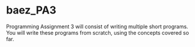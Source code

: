 # baez_PA3
Programming Assignment 3 will consist of writing multiple short programs. You will write these programs from scratch, using the concepts covered so far. 
